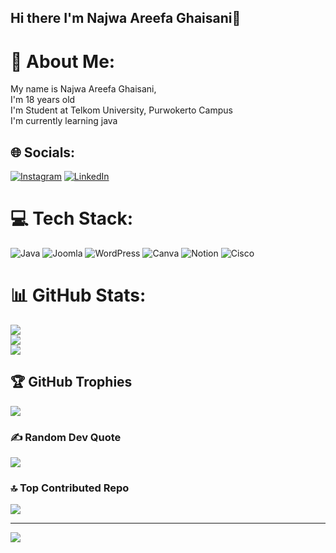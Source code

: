 ## Hi there I'm Najwa Areefa Ghaisani👋

# 💫 About Me:
My name is Najwa Areefa Ghaisani, <br>I'm 18 years old<br>I'm Student at Telkom University, Purwokerto Campus<br>I'm currently learning java



## 🌐 Socials:
[![Instagram](https://img.shields.io/badge/Instagram-%23E4405F.svg?logo=Instagram&logoColor=white)](https://instagram.com/@najwarre) [![LinkedIn](https://img.shields.io/badge/LinkedIn-%230077B5.svg?logo=linkedin&logoColor=white)](https://linkedin.com/in/www.linkedin.com/in/najwa-areefa-242a0b296) 

# 💻 Tech Stack:
![Java](https://img.shields.io/badge/java-%23ED8B00.svg?style=for-the-badge&logo=openjdk&logoColor=white) ![Joomla](https://img.shields.io/badge/joomla-%235091CD.svg?style=for-the-badge&logo=joomla&logoColor=white) ![WordPress](https://img.shields.io/badge/WordPress-%23117AC9.svg?style=for-the-badge&logo=WordPress&logoColor=white) ![Canva](https://img.shields.io/badge/Canva-%2300C4CC.svg?style=for-the-badge&logo=Canva&logoColor=white) ![Notion](https://img.shields.io/badge/Notion-%23000000.svg?style=for-the-badge&logo=notion&logoColor=white) ![Cisco](https://img.shields.io/badge/cisco-%23049fd9.svg?style=for-the-badge&logo=cisco&logoColor=black)
# 📊 GitHub Stats:
![](https://github-readme-stats.vercel.app/api?username=najwaa-a&theme=rose&hide_border=false&include_all_commits=false&count_private=false)<br/>
![](https://github-readme-streak-stats.herokuapp.com/?user=najwaa-a&theme=rose&hide_border=false)<br/>
![](https://github-readme-stats.vercel.app/api/top-langs/?username=najwaa-a&theme=rose&hide_border=false&include_all_commits=false&count_private=false&layout=compact)

## 🏆 GitHub Trophies
![](https://github-profile-trophy.vercel.app/?username=najwaa-a&theme=rose&no-frame=false&no-bg=true&margin-w=4)

### ✍️ Random Dev Quote
![](https://quotes-github-readme.vercel.app/api?type=horizontal&theme=dark)

### 🔝 Top Contributed Repo
![](https://github-contributor-stats.vercel.app/api?username=najwaa-a&limit=5&theme=rose&combine_all_yearly_contributions=true)

---
[![](https://visitcount.itsvg.in/api?id=najwaa-a&icon=0&color=10)](https://visitcount.itsvg.in)

<!-- Proudly created with GPRM ( https://gprm.itsvg.in ) -->
